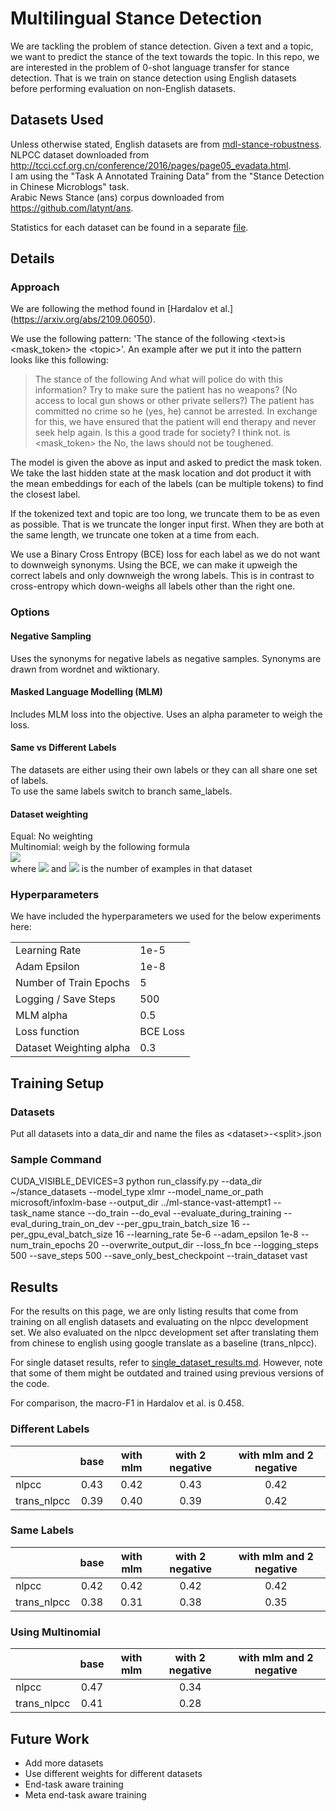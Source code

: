 # Multilingual Stance Detection

We are tackling the problem of stance detection. Given a text and a topic, we want to predict the stance of the text towards the topic.
In this repo, we are interested in the problem of 0-shot language transfer for stance detection. That is we train on stance detection using English datasets before performing evaluation on non-English datasets.

## Datasets Used
Unless otherwise stated, English datasets are from [mdl-stance-robustness](https://github.com/UKPLab/mdl-stance-robustness). \
NLPCC dataset downloaded from http://tcci.ccf.org.cn/conference/2016/pages/page05_evadata.html. \
I am using the "Task A Annotated Training Data" from the "Stance Detection in Chinese Microblogs" task. \
Arabic News Stance (ans) corpus downloaded from https://github.com/latynt/ans.

Statistics for each dataset can be found in a separate [file](./datasets_statistics.md).

## Details

### Approach

We are following the method found in [Hardalov et al.] (https://arxiv.org/abs/2109.06050).

We use the following pattern: 'The stance of the following \<text\>is \<mask_token\> the \<topic\>'.
An example after we put it into the pattern looks like this following:

> The stance of the following And what will police do with this information? Try to make sure the patient has no weapons? (No access to local gun shows or other private sellers?) The patient has committed no crime so he (yes, he) cannot be arrested. In exchange for this, we have ensured that the patient will end therapy and never seek help again. Is this a good trade for society? I think not. is \<mask_token\> the No, the laws should not be toughened.

The model is given the above as input and asked to predict the mask token. We take the last hidden state at the mask location and dot product it with the mean embeddings for each of the labels (can be multiple tokens) to find the closest label.

If the tokenized text and topic are too long, we truncate them to be as even as possible.
That is we truncate the longer input first. When they are both at the same length, we truncate one token at a time from each.

We use a Binary Cross Entropy (BCE) loss for each label as we do not want to downweigh synonyms. Using the BCE, we can make it upweigh the correct labels and only downweigh the wrong labels. This is in contrast to cross-entropy which down-weighs all labels other than the right one.

### Options
#### Negative Sampling
Uses the synonyms for negative labels as negative samples.
Synonyms are drawn from wordnet and wiktionary.

#### Masked Language Modelling (MLM)
Includes MLM loss into the objective.
Uses an alpha parameter to weigh the loss.

#### Same vs Different Labels
The datasets are either using their own labels or they can all share one set of labels. \
To use the same labels switch to branch same_labels.

#### Dataset weighting
Equal: No weighting \
Multinomial: weigh by the following formula \
<img src="https://render.githubusercontent.com/render/math?math=q_i = \frac{p_i^\alpha}{\sum_{j=1}^N p_j^\alpha}"> \
where <img src="https://render.githubusercontent.com/render/math?math=p_i = \frac{n_i}{\sum_{k=1}^N n_k}"> and <img src="https://render.githubusercontent.com/render/math?math=n_i"> is the number of examples in that dataset

### Hyperparameters
We have included the hyperparameters we used for the below experiments here:
<table>
<tr><td> Learning Rate </td><td> 1e-5 </td></tr>
<tr><td> Adam Epsilon </td><td> 1e-8 </td></tr>
<tr><td> Number of Train Epochs </td><td> 5 </td></tr>
<tr><td> Logging / Save Steps </td><td> 500 </td></tr>
<tr><td> MLM alpha </td><td> 0.5 </td></tr>
<tr><td> Loss function </td><td> BCE Loss </td></tr>
<tr><td> Dataset Weighting alpha </td><td> 0.3 </td></tr>
</table>

## Training Setup
### Datasets
Put all datasets into a data_dir and name the files as \<dataset\>-\<split\>.json

### Sample Command
CUDA_VISIBLE_DEVICES=3 python run_classify.py --data_dir ~/stance_datasets --model_type xlmr --model_name_or_path microsoft/infoxlm-base --output_dir ../ml-stance-vast-attempt1 --task_name stance --do_train --do_eval --evaluate_during_training --eval_during_train_on_dev --per_gpu_train_batch_size 16 --per_gpu_eval_batch_size 16 --learning_rate 5e-6 --adam_epsilon 1e-8 --num_train_epochs 20 --overwrite_output_dir --loss_fn bce --logging_steps 500 --save_steps 500 --save_only_best_checkpoint --train_dataset vast

## Results
For the results on this page, we are only listing results that come from training on all english datasets and evaluating on the nlpcc development set. We also evaluated on the nlpcc development set after translating them from chinese to english using google translate as a baseline (trans_nlpcc).

For single dataset results, refer to [single_dataset_results.md](./single_dataset_results.md). However, note that some of them might be outdated and trained using previous versions of the code.

For comparison, the macro-F1 in Hardalov et al. is 0.458.


### Different Labels
|             | base | with mlm | with 2 negative | with mlm and 2 negative |
|-------------|:----:|:--------:|:---------------:|:-----------------------:|
| nlpcc       | 0.43 |   0.42   |       0.43      |           0.42          |
| trans_nlpcc | 0.39 |   0.40   |       0.39      |           0.42          |


### Same Labels
|             | base | with mlm | with 2 negative | with mlm and 2 negative |
|-------------|:----:|:--------:|:---------------:|:-----------------------:|
| nlpcc       | 0.42 |   0.42   |       0.42      |           0.42          |
| trans_nlpcc | 0.38 |   0.31   |       0.38      |           0.35          |

### Using Multinomial
|             | base | with mlm | with 2 negative | with mlm and 2 negative |
|-------------|:----:|:--------:|:---------------:|:-----------------------:|
| nlpcc       | 0.47 |          |       0.34      |                         |
| trans_nlpcc | 0.41 |          |       0.28      |                         |


## Future Work
- Add more datasets
- Use different weights for different datasets
- End-task aware training
- Meta end-task aware training
